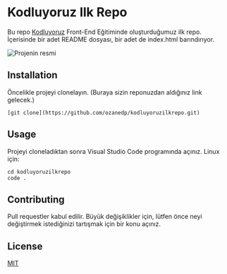 # Kodluyoruz Ilk Repo

Bu repo [Kodluyoruz](https://kodluyoruz.org/) Front-End Eğitiminde oluşturduğumuz ilk repo. İçerisinde bir adet README dosyası, bir adet de index.html barındırıyor. 

![Projenin resmi](https://hizliresim.com/7exei6n) 

## Installation

Öncelikle projeyi clonelayın. (Buraya sizin reponuzdan aldığınız link gelecek.)

`[git clone](https://github.com/ozanedp/kodluyoruzilkrepo.git)`

## Usage

Projeyi cloneladıktan sonra Visual Studio Code programında açınız.
Linux için: 

```
cd kodluyoruzilkrepo
code .
```


## Contributing

Pull requestler kabul edilir. Büyük değişiklikler için, lütfen önce neyi değiştirmek istediğinizi tartışmak için bir konu açınız. 

## License


[MIT](https://choosealicense.com/licenses/mit/)